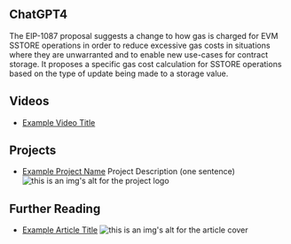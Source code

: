 ## ChatGPT4

The EIP-1087 proposal suggests a change to how gas is charged for EVM SSTORE operations in order to reduce excessive gas costs in situations where they are unwarranted and to enable new use-cases for contract storage. It proposes a specific gas cost calculation for SSTORE operations based on the type of update being made to a storage value.

## Videos

- [Example Video Title](https://www.youtube.com/watch?v=TDGq4aeevgY)

## Projects

- [Example Project Name](https://xxxx.xxx/xxxxx) Project Description (one sentence) ![this is an img's alt for the project logo](https://xxxx.xxx/project-logo.xxx)

## Further Reading

- [Example Article Title](https://xxxx.xxx/xxxxx) ![this is an img's alt for the article cover](https://xxxx.xxx/article-cover.xxx)
